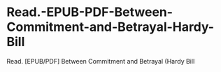 # Read.-EPUB-PDF-Between-Commitment-and-Betrayal-Hardy-Bill
Read. [EPUB/PDF] Between Commitment and Betrayal (Hardy Bill
